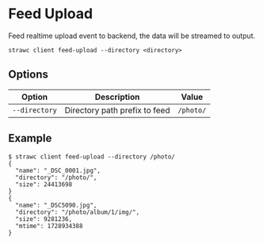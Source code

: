# Feed Upload

Feed realtime upload event to backend, the data will be streamed to output.

```shell
strawc client feed-upload --directory <directory>
```

## Options

| Option        | Description                   | Value     |
|---------------|-------------------------------|-----------|
| `--directory` | Directory path prefix to feed | `/photo/` |

## Example

```shell
$ strawc client feed-upload --directory /photo/
{
  "name": "_DSC_0001.jpg",
  "directory": "/photo/",
  "size": 24413698
}
{
  "name": "_DSC5090.jpg",
  "directory": "/photo/album/1/img/",
  "size": 9281236,
  "mtime": 1728934388
}
```
